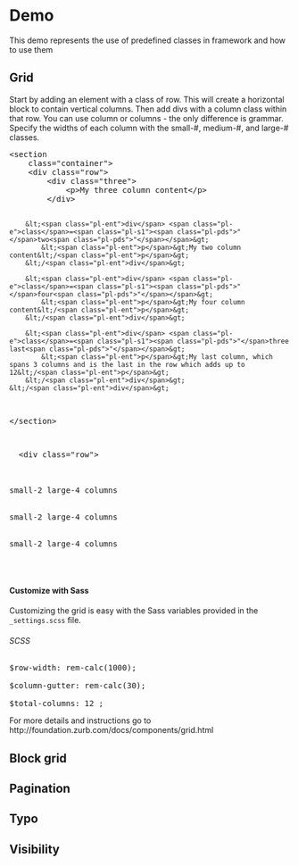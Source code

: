 Demo
==========

<p>This demo represents the use of predefined classes in framework and how to use them</p>


<h2>Grid</h2>
<p>
Start by adding an element with a class of row. This will create a horizontal block to contain vertical columns. Then add divs with a column class within that row. You can use column or columns - the only difference is grammar. Specify the widths of each column with the small-#, medium-#, and large-# classes.</p>


<div class="highlight highlight-html">
  <pre>&lt;<span class="pl-ent">section</span> 
    <span class="pl-e">class</span>=<span class="pl-s1"><span class="pl-pds">"</span>container<span class="pl-pds">"</span></span>&gt;
    &lt;<span class="pl-ent">div</span> <span class="pl-e">class</span>=<span class="pl-s1"><span class="pl-pds">"</span>row<span class="pl-pds">"</span></span>&gt;
        &lt;<span class="pl-ent">div</span> <span class="pl-e">class</span>=<span class="pl-s1"><span class="pl-pds">"</span>three<span class="pl-pds">"</span></span>&gt;
            &lt;<span class="pl-ent">p</span>&gt;My three column content&lt;/<span class="pl-ent">p</span>&gt;
        &lt;/<span class="pl-ent">div</span>&gt;

        &lt;<span class="pl-ent">div</span> <span class="pl-e">class</span>=<span class="pl-s1"><span class="pl-pds">"</span>two<span class="pl-pds">"</span></span>&gt;
            &lt;<span class="pl-ent">p</span>&gt;My two column content&lt;/<span class="pl-ent">p</span>&gt;
        &lt;/<span class="pl-ent">div</span>&gt;

        &lt;<span class="pl-ent">div</span> <span class="pl-e">class</span>=<span class="pl-s1"><span class="pl-pds">"</span>four<span class="pl-pds">"</span></span>&gt;
            &lt;<span class="pl-ent">p</span>&gt;My four column content&lt;/<span class="pl-ent">p</span>&gt;
        &lt;/<span class="pl-ent">div</span>&gt;

        &lt;<span class="pl-ent">div</span> <span class="pl-e">class</span>=<span class="pl-s1"><span class="pl-pds">"</span>three last<span class="pl-pds">"</span></span>&gt;
            &lt;<span class="pl-ent">p</span>&gt;My last column, which spans 3 columns and is the last in the row which adds up to 12&lt;/<span class="pl-ent">p</span>&gt;
        &lt;/<span class="pl-ent">div</span>&gt;
    &lt;/<span class="pl-ent">div</span>&gt;
&lt;/<span class="pl-ent">section</span>&gt;</pre></div>


<pre>

  <span><span><</span>div class="row"<span>></span> </span>
    <div class="row">
      <div class="small-2 large-4 columns">small-2 large-4 columns</div>
      <div class="small-4 large-4 columns">small-2 large-4 columns</div>
      <div class="small-6 large-4 columns">small-2 large-4 columns</div>
    </div>
</pre>


<h4>Customize with Sass</h4>

<p>Customizing the grid is easy with the Sass variables provided in the <code>_settings.scss</code> file.</p>
<h6>SCSS</h6>
<pre>
$row-width: rem-calc(1000);<br>
$column-gutter: rem-calc(30);<br>
$total-columns: 12 ;
</pre>

<p>For more details and instructions go to http://foundation.zurb.com/docs/components/grid.html</p>



<h2>Block grid</h2>
<h2>Pagination</h2>
<h2>Typo</h2>
<h2>Visibility</h2>